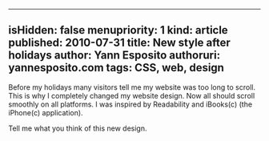 -----
isHidden:       false
menupriority:   1
kind:           article
published: 2010-07-31
title: New style after holidays
author: Yann Esposito
authoruri: yannesposito.com
tags:  CSS, web, design
-----

Before my holidays many visitors tell me my website was too long to scroll.
This is why I completely changed my website design.
Now all should scroll smoothly on all platforms.
I was inspired by Readability and iBooks(c) (the iPhone(c) application).

Tell me what you think of this new design.
